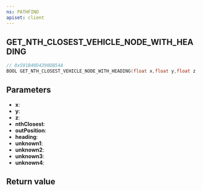 ```yaml
---
ns: PATHFIND
apiset: client
---
```

## GET_NTH_CLOSEST_VEHICLE_NODE_WITH_HEADING

```c
// 0x591B40D4390DB54A
BOOL GET_NTH_CLOSEST_VEHICLE_NODE_WITH_HEADING(float x,float y,float z,int nthClosest,Vector3* outPosition,float* heading,Any* unknown1,int unknown2,float unknown3,float unknown4);
```


## Parameters
* **x**:
* **y**:
* **z**:
* **nthClosest**:
* **outPosition**:
* **heading**:
* **unknown1**:
* **unknown2**:
* **unknown3**:
* **unknown4**:

## Return value